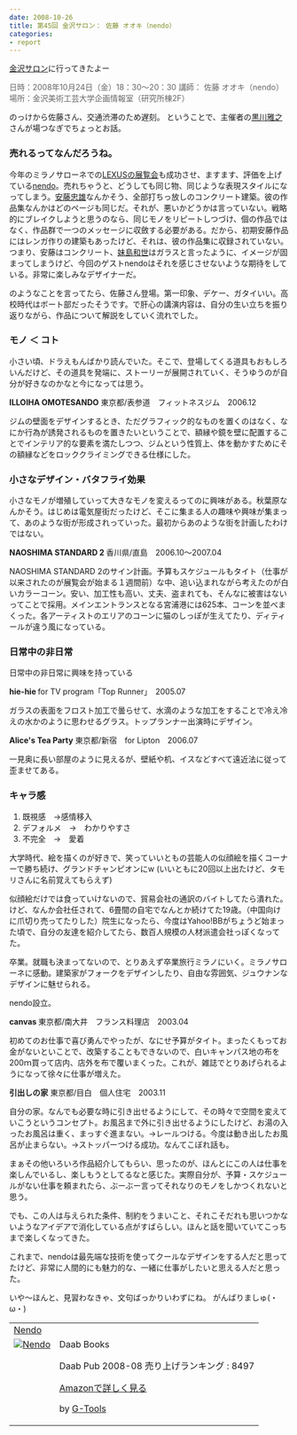```yaml
---
date: 2008-10-26
title: 第45回 金沢サロン： 佐藤 オオキ（nendo）
categories:
- report
---
```

<a href="http://www.kanazawa-bidai.ac.jp/salon/">金沢サロン</a>に行ってきたよー

<span style="color: #666666;">日時：2008年10月24日（金）18：30〜20：30 </span>
<span style="color: #666666;">講師： 佐藤 オオキ（nendo）</span>
<span style="color: #666666;">場所：金沢美術工芸大学企画情報室（研究所棟2F） </span>

のっけから佐藤さん、交通渋滞のため遅刻。
ということで、主催者の<a href="http://ja.wikipedia.org/wiki/%E9%BB%92%E5%B7%9D%E9%9B%85%E4%B9%8B">黒川雅之</a>さんが場つなぎでちょっとお話。
<h3><span style="font-weight: bold;">売れるってなんだろうね。</span></h3>
今年のミラノサローネでの<a href="http://lexus.jp/brand/milano2008/">LEXUSの展覧会</a>も成功させ、ますます、評価を上げている<a href="http://www.nendo.jp/">nendo</a>。売れちゃうと、どうしても同じ物、同じような表現スタイルになってしまう。<a href="http://ja.wikipedia.org/wiki/%E5%AE%89%E8%97%A4%E5%BF%A0%E9%9B%84">安藤忠雄</a>なんかそう、全部打ちっ放しのコンクリート建築。彼の作品集なんかはどのページも同じだ。それが、悪いかどうかは言っていない。戦略的にブレイクしようと思うのなら、同じモノをリピートしつづけ、個の作品ではなく、作品群で一つのメッセージに収斂する必要がある。だから、初期安藤作品にはレンガ作りの建築もあったけど、それは、彼の作品集に収録されていない。つまり、安藤はコンクリート、<a href="http://ja.wikipedia.org/wiki/%E5%A6%B9%E5%B3%B6%E5%92%8C%E4%B8%96">妹島和世</a>はガラスと言ったように、イメージが固まってしまうけど、今回のゲストnendoはそれを感じさせないような期待をしている。非常に楽しみなデザイナーだ。

のようなことを言ってたら、佐藤さん登場。第一印象、デケー、ガタイいい。高校時代はボート部だったそうです。で肝心の講演内容は、自分の生い立ちを振り返りながら、作品について解説をしていく流れでした。
<h3><span style="font-weight: bold;">モノ ＜ コト</span></h3>
小さい頃、ドラえもんばかり読んでいた。そこで、登場してくる道具もおもしろいんだけど、その道具を発端に、ストーリーが展開されていく、そうゆうのが自分が好きなのかなと今になっては思う。

<strong>ILLOIHA OMOTESANDO</strong>
東京都/表参道　フィットネスジム　2006.12<a href="http://www.illoiha.com/" target="_blank"> </a>
<div style="text-align: center;"><a href="http://www.illoiha.com/" target="_blank"><img src="http://ijok.ijok.googlepages.com/01.jpg" alt="" /></a></div>
ジムの壁面をデザインするとき、ただグラフィック的なものを置くのはなく、なにか行為が誘発されるものを置きたいということで、額縁や鏡を壁に配置することでインテリア的な要素を満たしつつ、ジムという性質上、体を動かすためにその額縁などをロッククライミングできる仕様にした。
<h3><span style="font-weight: bold;">小さなデザイン・バタフライ効果</span></h3>
小さなモノが増殖していって大きなモノを変えるってのに興味がある。秋葉原なんかそう。はじめは電気屋街だったけど、そこに集まる人の趣味や興味が集まって、あのような街が形成されっていった。最初からあのような街を計画したわけではない。

<strong>NAOSHIMA STANDARD 2 </strong>
香川県/直島　2006.10〜2007.04
<div style="text-align: center;"><img src="http://ijok.ijok.googlepages.com/02.jpg" alt="" /></div>
NAOSHIMA STANDARD 2のサイン計画。予算もスケジュールもタイト（仕事が以来されたのが展覧会が始まる１週間前）な中、追い込まれながら考えたのが白いカラーコーン。安い、加工性も高い、丈夫、盗まれても、そんなに被害はないってことで採用。メインエントランスとなる宮浦港には625本、コーンを並べまくった。各アーティストのエリアのコーンに猫のしっぽが生えてたり、ディティールが違う風になっている。
<h3><span style="font-weight: bold;">日常中の非日常</span></h3>
日常中の非日常に興味を持っている

<strong>hie-hie </strong>
for TV program「Top Runner」　2005.07
<div style="text-align: center;"><img src="http://ijok.ijok.googlepages.com/03.jpg" alt="" /></div>
ガラスの表面をフロスト加工で曇らせて、水滴のような加工をすることで冷え冷えの水かのように思わせるグラス。トップランナー出演時にデザイン。

<strong>Alice's Tea Party</strong>
東京都/新宿　for Lipton　2006.07
<div style="text-align: center;"><img src="http://ijok.ijok.googlepages.com/04.jpg" alt="" /></div>
一見奥に長い部屋のように見えるが、壁紙や机、イスなどすべて遠近法に従って歪ませてある。

<span style="font-weight: bold;">
</span>
<h3><span style="font-weight: bold;">キャラ感</span></h3>
<ol>
	<li>既視感　→感情移入</li>
	<li>デフォルメ　→　わかりやすさ</li>
	<li>不完全　→　愛着</li>
</ol>
大学時代、絵を描くのが好きで、笑っていいともの芸能人の似顔絵を描くコーナーで勝ち続け、グランドチャンピオンにw
(いいともに20回以上出たけど、タモリさんに名前覚えてもらえず)

似顔絵だけでは食っていけないので、貿易会社の通訳のバイトしてたら潰れた。けど、なんか会社任されて、6畳間の自宅でなんとか続けてた19歳。（中国向けに爪切り売ってたりした）院生になったら、今度はYahoo!BBがちょうど始まった頃で、自分の友達を紹介してたら、数百人規模の人材派遣会社っぽくなってた。

卒業。就職も決まってないので、とりあえず卒業旅行ミラノにいく。ミラノサローネに感動。建築家がフォークをデザインしたり、自由な雰囲気、ジュウナンなデザインに魅せられる。

nendo設立。

<strong>canvas </strong>
東京都/南大井　フランス料理店　2003.04
<a href="http://www.nadja-corporation.com/canvas//" target="_blank"> </a>
<div style="text-align: center;"><a href="http://www.nadja-corporation.com/canvas//" target="_blank"><img src="http://ijok.ijok.googlepages.com/05.jpg" alt="" /></a></div>
初めてのお仕事で喜び勇んでやったが、なにせ予算がタイト。まったくもってお金がないといことで、改築することもできないので、白いキャンパス地の布を200ｍ買って店内、店外を布で覆いまくった。これが、雑誌でとりあげられるようになって徐々に仕事が増えた。

<strong>引出しの家</strong>
東京都/目白　個人住宅　2003.11
<div style="text-align: center;"><img src="http://ijok.ijok.googlepages.com/06.jpg" alt="" /></div>
自分の家。なんでも必要な時に引き出せるようにして、その時々で空間を変えていこうというコンセプト。お風呂まで外に引き出せるようにしたけど、お湯の入ったお風呂は重く、まっすぐ進まない。→レールつける。今度は動き出したお風呂が止まらない。→ストッパーつける成功。なんてこぼれ話も。

まぁその他いろいろ作品紹介してもらい、思ったのが、ほんとにこの人は仕事を楽しんでいるし、楽しもうとしてるなと感じた。実際自分が、予算・スケジュールがない仕事を頼まれたら、ぶーぶー言ってそれなりのモノをしかつくれないと思う。

でも、この人は与えられた条件、制約をうまいこと、それこそだれも思いつかないようなアイデアで消化している点がすばらしい。ほんと話を聞いていてこっちまで楽しくなってきた。

これまで、nendoは最先端な技術を使ってクールなデザインをする人だと思ってたけど、非常に人間的にも魅力的な、一緒に仕事がしたいと思える人だと思った。

いや〜ほんと、見習わなきゃ、文句ばっかりいわずにね。
がんばりましゅ(・ω・)
<table border="0" cellpadding="5">
<tbody>
<tr>
<td colspan="2"><a href="http://www.amazon.co.jp/Nendo-Daab-Books/dp/386654068X%3FSubscriptionId%3D0G91FPYVW6ZGWBH4Y9G2%26tag%3Dwarikiru-22%26linkCode%3Dxm2%26camp%3D2025%26creative%3D165953%26creativeASIN%3D386654068X" target="_blank">Nendo</a><img src="http://www.assoc-amazon.jp/e/ir?t=warikiru-22&amp;l=ur2&amp;o=9" border="0" alt="" width="1" height="1" /></td>
</tr>
<tr>
<td valign="top"><a href="http://www.amazon.co.jp/Nendo-Daab-Books/dp/386654068X%3FSubscriptionId%3D0G91FPYVW6ZGWBH4Y9G2%26tag%3Dwarikiru-22%26linkCode%3Dxm2%26camp%3D2025%26creative%3D165953%26creativeASIN%3D386654068X" target="_blank"><img src="http://ecx.images-amazon.com/images/I/41Z7XW-1DcL._SL160_.jpg" border="0" alt="Nendo" /></a></td>
<td valign="top"><span>Daab Books

Daab Pub  2008-08
売り上げランキング : 8497

<a href="http://www.amazon.co.jp/Nendo-Daab-Books/dp/386654068X%3FSubscriptionId%3D0G91FPYVW6ZGWBH4Y9G2%26tag%3Dwarikiru-22%26linkCode%3Dxm2%26camp%3D2025%26creative%3D165953%26creativeASIN%3D386654068X" target="_blank">Amazonで詳しく見る</a>

</span><span> by <a href="http://www.goodpic.com/mt/aws/index.html">G-Tools</a></span></td>
</tr>
</tbody>
</table>
